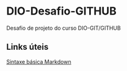 # DIO-Desafio-GITHUB
Desafio de projeto do curso DIO-GIT/GITHUB

## Links úteis 
[Sintaxe básica Markdown](https://www.markdownguide.org/)
